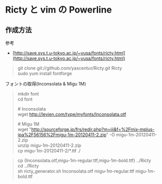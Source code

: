 # Ricty と vim の Powerline

## 作成方法
参考
- [http://save.sys.t.u-tokyo.ac.jp/~yusa/fonts/ricty.html](http://save.sys.t.u-tokyo.ac.jp/~yusa/fonts/ricty.html)

> git clone git://github.com/yascentur/Ricty.git Ricty  
> sudo yum install fontforge  

フォントの取得(Inconsolata & Migu 1M)  
> mkdir font  
> cd font  
>  
> \# Inconsolata  
> wget http://levien.com/type/myfonts/Inconsolata.otf  
>  
> \# Migu 1M  
> wget "http://sourceforge.jp/frs/redir.php?m=iij&f=%2Fmix-mplus-ipa%2F56156%2Fmigu-1m-20120411-2.zip" -O migu-1m-20120411-2.zip  
> unzip migu-1m-20120411-2.zip  
> cp migu-1m-20120411-2/*.ttf ./  

> cp {Inconsolata.otf,migu-1m-regular.ttf,migu-1m-bold.ttf} ../Ricty  
> cd ../Ricty  
> sh ricty_generator.sh Inconsolata.otf migu-1m-regular.ttf migu-1m-bold.ttf







